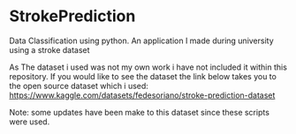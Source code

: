 # StrokePrediction
Data Classification using python. An application I made during university using a stroke dataset 

As The dataset i used was not my own work i have not included it within this repository. If you would like to see the dataset the link below takes you to the open source dataset which i used: https://www.kaggle.com/datasets/fedesoriano/stroke-prediction-dataset

Note: some updates have been make to this dataset since these scripts were used.
